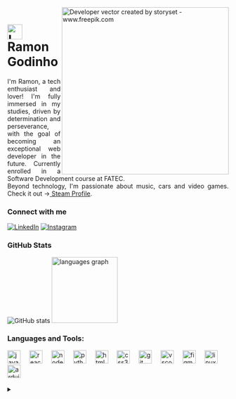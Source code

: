 <img align="right" alt="Developer vector created by storyset - www.freepik.com" height="380" src="https://github.com/Ramonlegend/Ramonlegend/assets/122309444/043641a2-2b43-48fb-9782-4ba6d7606c5c">

<h1>
    <a href="https://www.youtube.com/watch?v=2PNVsm4QlPA">
     <img align="center" alt="Logo Ramon Godinho" width="34px" src="https://github.com/Ramonlegend/Ramonlegend/assets/122309444/66476f34-0e23-4544-b574-94e908de48c4"></a>
    <span>Ramon Godinho</span>
</h1>

<p align="justify">I'm Ramon, a tech enthusiast and lover!
I'm fully immersed in my studies, driven by determination and perseverance, with the goal of becoming an exceptional web developer in the future.
Currently enrolled in a Software Development course at FATEC.
<br>
 Beyond technology, I'm passionate about music, cars and video games. Check it out -><a  href="https://steamcommunity.com/id/ghostlegend_/"> Steam Profile</a>.</p>
<!--
[![Preview](https://img.shields.io/badge/Portfolio-000?style=for-the-badge&logo=github&logoColor=FF00F6)](https://elidianaandrade.github.io/)
[![GitHub Page](https://img.shields.io/badge/elidianaandrade.github.io-67136f?style=for-the-badge)](https://elidianaandrade.github.io/)
-->

### Connect with me

[![LinkedIn](https://img.shields.io/badge/-LinkedIn-000?style=for-the-badge&logo=linkedin&logoColor=4169e1&color:FFF)](https://www.linkedin.com/in/ramon-godinho/)
[![Instagram](https://img.shields.io/badge/-Instagram-000?style=for-the-badge&logo=instagram&logoColor=4169e1&color:FFF)](https://www.instagram.com/ramoon.god/)

### GitHub Stats

![GitHub stats](https://github-readme-stats-git-masterrstaa-rickstaa.vercel.app/api?username=Ramonlegend&hide_title=true&show_icons=true&include_all_commits=false&count_private=true&line_height=25&hide=issues&bg_color=000&title_color=4169e1&text_color=FFF&border_radius=3&border_color=4169e1&icon_color=4169e1&theme=jolly)
<img src="https://github-readme-stats.vercel.app/api/top-langs?username=Ramonlegend&locale=en&hide_title=false&layout=compact&card_width=320&langs_count=5&theme=dracula&hide_border=false" height="150" alt="languages graph"  />
<h3 align="left">Languages and Tools:</h3>
<div align="left">
  <img src="https://cdn.jsdelivr.net/gh/devicons/devicon/icons/javascript/javascript-original.svg" height="30" alt="javascript logo"  />
  <img width="12" />
  <img src="https://cdn.jsdelivr.net/gh/devicons/devicon/icons/react/react-original.svg" height="30" alt="react logo"  />
  <img width="12" />
  <img src="https://cdn.jsdelivr.net/gh/devicons/devicon/icons/nodejs/nodejs-original.svg" height="30" alt="nodejs logo"  />
  <img width="12" />
  <img src="https://cdn.jsdelivr.net/gh/devicons/devicon/icons/python/python-original.svg" height="30" alt="python logo"  />
  <img width="12" />
  <img src="https://cdn.jsdelivr.net/gh/devicons/devicon/icons/html5/html5-original.svg" height="30" alt="html5 logo"  />
  <img width="12" />
  <img src="https://cdn.jsdelivr.net/gh/devicons/devicon/icons/css3/css3-original.svg" height="30" alt="css3 logo"  />
  <img width="12" />
  <img src="https://cdn.jsdelivr.net/gh/devicons/devicon/icons/git/git-original.svg" height="30" alt="git logo"  />
  <img width="12" />
  <img src="https://cdn.jsdelivr.net/gh/devicons/devicon/icons/vscode/vscode-original.svg" height="30" alt="vscode logo"  />
  <img width="12" />
  <img src="https://cdn.jsdelivr.net/gh/devicons/devicon/icons/figma/figma-original.svg" height="30" alt="figma logo"  />
  <img width="12" />
  <img src="https://cdn.jsdelivr.net/gh/devicons/devicon/icons/linux/linux-original.svg" height="30" alt="linux logo"  />
  <img width="12" />
  <img src="https://cdn.jsdelivr.net/gh/devicons/devicon/icons/arduino/arduino-original.svg" height="30" alt="arduino logo"  />
</div>


<br>
<details align="left">
  <summary></summary> 
 
  - Badges by <a href="https://shields.io/">shields.io</a><br>
  - GitHub Stats by <a href="https://github.com/anuraghazra/github-readme-stats">anuraghazra</a>
  - Developer vector created by <a href="https://www.freepik.com/vectors/developer">storyset - www.freepik.com</a> (edited by author)
 
  <div align="right">Made with 💙 by <a href="https://github.com/Ramonlegend">RG</a>.</div>

</details>
